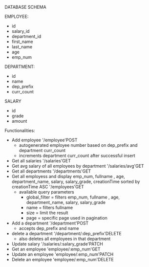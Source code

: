 DATABASE SCHEMA

EMPLOYEE:
- id
- salary_id
- department_id
- first_name
- last_name
- age
- emp_num

DEPARTMENT:
- id
- name
- dep_prefix
- curr_count

SALARY
- id
- grade
- amount

Functionalities:
- Add employee '/employee'POST
    - autogenerated employee number based on dep_prefix and department curr_count
    - increments department curr_count after successful insert
- Get all salaries '/salaries'GET
- Get avg salary of all employees by department '/salaries/avg'GET
- Get all departments '/departments'GET
- Get all employess and display emp_num, fullname , age, department_name, salary, salary_grade, creationTime sorted by creationTime ASC '/employees'GET
    - available query parameters
      - global_filter = filters emp_num, fullname , age, department_name, salary, salary_grade
      - name = filters fullname
      - size = limit the result
      - page = specific page used in pagination
- Add a department '/department'POST
  - accepts dep_prefix and name
- delete a department '/department/:dep_prefix'DELETE
  - also deletes all employees in that department
- Update salary '/salaries/:salary_grade'PATCH
- Get an employee 'employee/:emp_num'GET
- Update an employee 'employee/:emp_num'PATCH
- Delete an employee 'employee/:emp_num'DELETE
